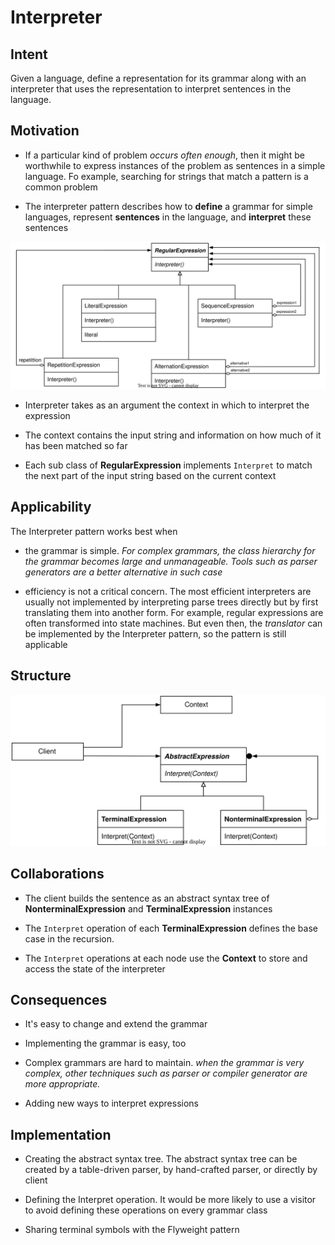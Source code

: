 # Interpreter

## Intent

Given a language, define a representation for its grammar along with an interpreter that uses the representation to interpret sentences in the language.

## Motivation

- If a particular kind of problem *occurs often enough*, then it might be worthwhile to express instances of the problem as sentences in a simple language. Fo example, searching for strings that match a pattern is a common problem

- The interpreter pattern describes how to **define** a grammar for simple languages, represent **sentences** in the language, and **interpret** these sentences

<img src="./img/interpreter_motivation.svg" title="" alt="interpreter_motivation!" data-align="center">

- Interpreter takes as an argument the context in which to interpret the expression

- The context contains the input string and information on how much of it has been matched so far

- Each sub class of **RegularExpression** implements `Interpret` to match the next part of the input string based on the current context

## Applicability

The Interpreter pattern works best when

- the grammar is simple. *For complex grammars, the class hierarchy for the grammar becomes large and unmanageable. Tools such as parser generators are a better alternative in such case*

- efficiency is not a critical concern. The most efficient interpreters are usually not implemented by interpreting parse trees directly but by first translating them into another form. For example, regular expressions are often transformed into state machines. But even then, the *translator* can be implemented by the Interpreter pattern, so the pattern is still applicable

## Structure

<img src="./img/interpreter_structure.svg" title="" alt="interpreter_structure!" data-align="center">

## Collaborations

- The client builds the sentence as an abstract syntax tree of **NonterminalExpression** and **TerminalExpression** instances

- The `Interpret` operation of each **TerminalExpression** defines the base case in the recursion.

- The `Interpret` operations at each node use the **Context** to store and access the state of the interpreter

## Consequences

- It's easy to change and extend the grammar

- Implementing the grammar is easy, too

- Complex grammars are hard to maintain. *when the grammar is very complex, other techniques such as parser or compiler generator are more appropriate.*

- Adding new ways to interpret expressions

## Implementation

- Creating the abstract syntax tree. The abstract syntax tree can be created by a table-driven parser, by hand-crafted parser, or directly by client

- Defining the Interpret operation. It would be more likely to use a visitor to avoid defining these operations on every grammar class

- Sharing terminal symbols with the Flyweight pattern
